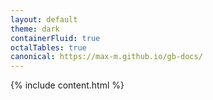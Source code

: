 ```yaml
---
layout: default
theme: dark
containerFluid: true
octalTables: true
canonical: https://max-m.github.io/gb-docs/
---
```


{% include content.html %}
